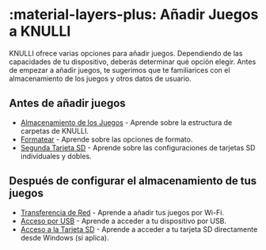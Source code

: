 # :material-layers-plus: Añadir Juegos a KNULLI

KNULLI ofrece varias opciones para añadir juegos. Dependiendo de las capacidades de tu dispositivo, deberás determinar qué opción elegir. Antes de empezar a añadir juegos, te sugerimos que te familiarices con el almacenamiento de los juegos y otros datos de usuario.

## Antes de añadir juegos

* [Almacenamiento de los Juegos](game-storage) - Aprende sobre la estructura de carpetas de KNULLI.
* [Formatear](formatting) - Aprende sobre las opciones de formato.
* [Segunda Tarjeta SD](second-sd-card) - Aprende sobre las configuraciones de tarjetas SD individuales y dobles.

## Después de configurar el almacenamiento de tus juegos

* [Transferencia de Red](network-transfer) - Aprende a añadir tus juegos por Wi-Fi.
* [Acceso por USB](accessing-via-usb) - Aprende a acceder a tu dispositivo por USB.
* [Acceso a la Tarjeta SD](accessing-sd-card) - Aprende a acceder a tu tarjeta SD directamente desde Windows (si aplica).

